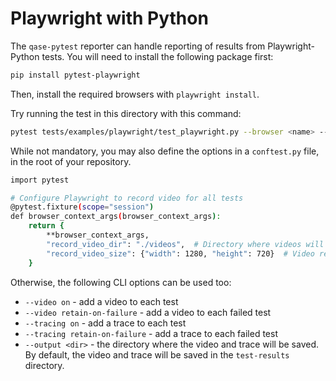# Playwright with Python

The `qase-pytest` reporter can handle reporting of results from Playwright-Python tests. You will need to install the following package first:
```bash
pip install pytest-playwright
```
Then, install the required browsers with `playwright install`.

Try running the test in this directory with this command:
```bash
pytest tests/examples/playwright/test_playwright.py --browser <name> --video on --tracing on
```

While not mandatory, you may also define the options in a `conftest.py` file, in the root of your repository.
```bash
import pytest

# Configure Playwright to record video for all tests
@pytest.fixture(scope="session")
def browser_context_args(browser_context_args):
    return {
        **browser_context_args,
        "record_video_dir": "./videos",  # Directory where videos will be saved
        "record_video_size": {"width": 1280, "height": 720}  # Video resolution
    }
```
Otherwise, the following CLI options can be used too:
* `--video on` - add a video to each test
* `--video retain-on-failure` - add a video to each failed test
* `--tracing on` - add a trace to each test
* `--tracing retain-on-failure` - add a trace to each failed test
* `--output <dir>` - the directory where the video and trace will be saved. By default, the video and trace will be saved in the `test-results` directory.
